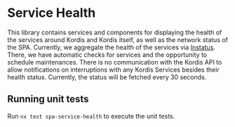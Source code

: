 # Service Health

This library contains services and components for displaying the health of the
services around Kordis and Kordis itself, as well as the network status of the
SPA. Currently, we aggregate the health of the services via
[Instatus](https://kordis.instatus.com/). There, we have automatic checks for
services and the opportunity to schedule maintenances. There is no communication
with the Kordis API to allow notifications on interruptions with any Kordis
Services besides their health status. Currently, the status will be fetched
every 30 seconds.

## Running unit tests

Run `nx test spa-service-health` to execute the unit tests.
